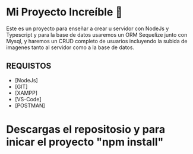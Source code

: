# Mi Proyecto Increíble 🚀

Este es un proyecto para enseñar a crear u servidor con NodeJs y Typescript y para la base de datos usaremos un ORM Sequelize junto con Mysql, y haremos un CRUD completo de usuarios incluyendo la subida de imagenes tanto al servidor como a la base de datos.

## REQUISTOS
- [NodeJs] 
- [GIT]
- [XAMPP]
- [VS-Code]
- [POSTMAN]

# Descargas el repositosio y para inicar el proyecto "npm install" 